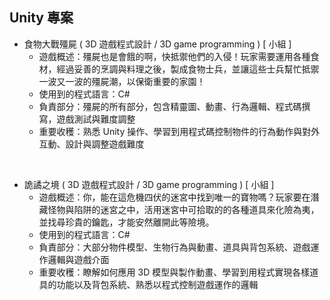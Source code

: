 ## Unity 專案

* 食物大戰殭屍 ( 3D 遊戲程式設計 / 3D game programming ) [ 小組 ]
  * 遊戲概述：殭屍也是會餓的啊，快抵禦他們的入侵！玩家需要運用各種食材，經過妥善的烹調與料理之後，製成食物士兵，並讓這些士兵幫忙抵禦一波又一波的殭屍潮，以保衛重要的家園！
  * 使用到的程式語言：C#
  * 負責部分：殭屍的所有部分，包含精靈圖、動畫、行為邏輯、程式碼撰寫，遊戲測試與難度調整
  * 重要收穫：熟悉 Unity 操作、學習到用程式碼控制物件的行為動作與對外互動、設計與調整遊戲難度
<br>

* 詭譎之境 ( 3D 遊戲程式設計 / 3D game programming ) [ 小組 ]
  * 遊戲概述：你，能在這危機四伏的迷宮中找到唯一的寶物嗎？玩家要在潛藏怪物與陷阱的迷宮之中，活用迷宮中可拾取的的各種道具來化險為夷，並找尋珍貴的鑰匙，才能安然離開此等險境。
  * 使用到的程式語言：C#
  * 負責部分：大部分物件模型、生物行為與動畫、道具與背包系統、遊戲運作邏輯與遊戲介面
  * 重要收穫：瞭解如何應用 3D 模型與製作動畫、學習到用程式實現各樣道具的功能以及背包系統、熟悉以程式控制遊戲運作的邏輯